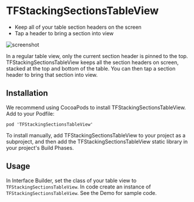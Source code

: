 TFStackingSectionsTableView
===========================

* Keep all of your table section headers on the screen
* Tap a header to bring a section into view

![screenshot](https://raw.githubusercontent.com/thefind/TFStackingSectionsTableView/master/Screenshots/video.gif)

In a regular table view, only the current section header is pinned to the top.
TFStackingSectionsTableView keeps all the section headers on screen, stacked
at the top and bottom of the table. You can then tap a section header to bring
that section into view.

## Installation

We recommend using CocoaPods to install TFStackingSectionsTableView. Add to your Podfile:

    pod 'TFStackingSectionsTableView'

To install manually, add TFStackingSectionsTableView to your project as a subproject, and
then add the TFStackingSectionsTableView static library in your project's Build Phases.

## Usage

In Interface Builder, set the class of your table view to `TFStackingSectionsTableView`. In code create an instance of `TFStackingSectionsTableView`. See the Demo for sample code.

